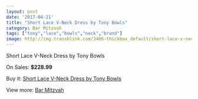 ```yaml
---
layout: post
date: '2017-04-21'
title: "Short Lace V-Neck Dress by Tony Bowls"
category: Bar Mitzvah
tags: ["tony","lace","bowls","neck","brand"]
image: http://img.transblink.com/3486-thickbox_default/short-lace-v-neck-dress-by-tony-bowls.jpg
---
```

Short Lace V-Neck Dress by Tony Bowls

On Sales: **$228.99**
<a href="https://www.transblink.com/en/bar-mitzvah/1104-short-lace-v-neck-dress-by-tony-bowls.html"><amp-img layout="responsive" width="600" height="600" src="//img.transblink.com/3486-thickbox_default/short-lace-v-neck-dress-by-tony-bowls.jpg" alt="Short Lace V-Neck Dress by Tony Bowls 0" /></a>
<a href="https://www.transblink.com/en/bar-mitzvah/1104-short-lace-v-neck-dress-by-tony-bowls.html"><amp-img layout="responsive" width="600" height="600" src="//img.transblink.com/3487-thickbox_default/short-lace-v-neck-dress-by-tony-bowls.jpg" alt="Short Lace V-Neck Dress by Tony Bowls 1" /></a>

Buy it: [Short Lace V-Neck Dress by Tony Bowls](https://www.transblink.com/en/bar-mitzvah/1104-short-lace-v-neck-dress-by-tony-bowls.html "Short Lace V-Neck Dress by Tony Bowls")

View more: [Bar Mitzvah](https://www.transblink.com/en/2-bar-mitzvah "Bar Mitzvah")